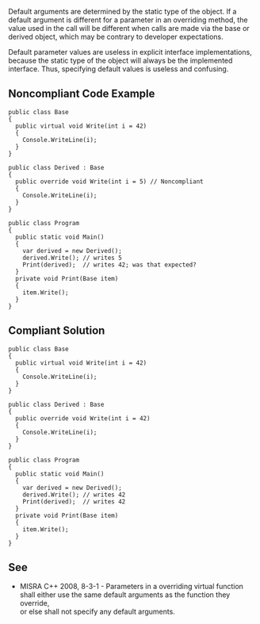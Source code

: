 
Default arguments are determined by the static type of the object. If a default argument is different for a parameter in an overriding method, the<br>value used in the call will be different when calls are made via the base or derived object, which may be contrary to developer expectations.

Default parameter values are useless in explicit interface implementations, because the static type of the object will always be the implemented<br>interface. Thus, specifying default values is useless and confusing.

## Noncompliant Code Example


    public class Base
    {
      public virtual void Write(int i = 42)
      {
        Console.WriteLine(i);
      }
    }
    
    public class Derived : Base
    {
      public override void Write(int i = 5) // Noncompliant
      {
        Console.WriteLine(i);
      }
    }
    
    public class Program
    {
      public static void Main()
      {
        var derived = new Derived();
        derived.Write(); // writes 5
        Print(derived);  // writes 42; was that expected?
      }
      private void Print(Base item)
      {
        item.Write();
      }
    }


## Compliant Solution


    public class Base
    {
      public virtual void Write(int i = 42)
      {
        Console.WriteLine(i);
      }
    }
    
    public class Derived : Base
    {
      public override void Write(int i = 42)
      {
        Console.WriteLine(i);
      }
    }
    
    public class Program
    {
      public static void Main()
      {
        var derived = new Derived();
        derived.Write(); // writes 42
        Print(derived);  // writes 42
      }
      private void Print(Base item)
      {
        item.Write();
      }
    }


## See

- MISRA C++ 2008, 8-3-1 - Parameters in a overriding virtual function shall either use the same default arguments as the function they override,<br>  or else shall not specify any default arguments.

